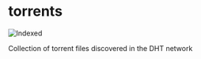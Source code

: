 torrents 
========
![Indexed](https://img.shields.io/badge/indexed-133460-blue)

Collection of torrent files discovered in the DHT network
